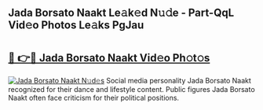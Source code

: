 ## Jada Borsato Naakt Le𝚊k𝚎d N𝚞𝚍e - Part-QqL Vid𝚎o Photos Le𝚊ks PgJau

# <h2><a href="http://fb88gib.evod.top/?m=Jada+Borsato+Naakt">🔗 👉🔴 Jada Borsato Naakt Vid𝚎o Ph𝚘t𝚘s</a></h2>

[![Jada Borsato Naakt N𝚞d𝚎s](https://i.imgur.com/8V9OHl7.gif)](http://fb88gib.evod.top/?m=Jada+Borsato+Naakt)
Social media personality Jada Borsato Naakt recognized for their dance and lifestyle content. Public figures Jada Borsato Naakt often face criticism for their political positions. 
